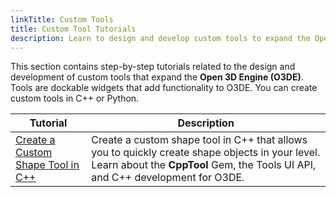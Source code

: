 ```yaml
---
linkTitle: Custom Tools
title: Custom Tool Tutorials
description: Learn to design and develop custom tools to expand the Open 3D Engine (O3DE).
---
```


This section contains step-by-step tutorials related to the design and development of custom tools that expand the **Open 3D Engine (O3DE)**. Tools are dockable widgets that add functionality to O3DE. You can create custom tools in C++ or Python. 


| Tutorial | Description |
| - | - |
| [Create a Custom Shape Tool in C++](shape-example-cpp) | Create a custom shape tool in C++ that allows you to quickly create shape objects in your level. Learn about the **CppTool** Gem, the Tools UI API, and C++ development for O3DE. |

